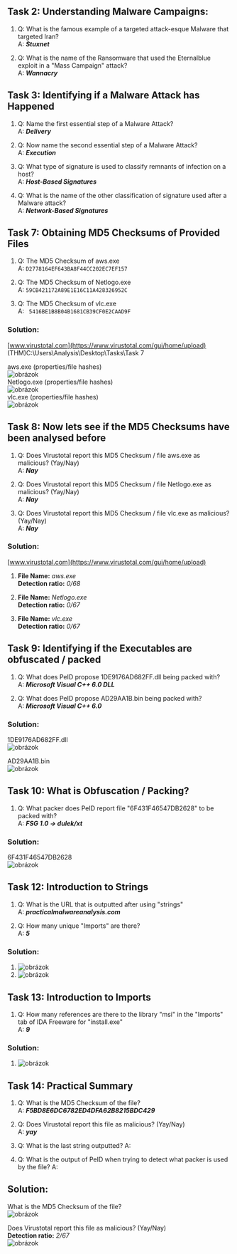 

## Task 2: Understanding Malware Campaigns:
1. Q: What is the famous example of a targeted attack-esque Malware that targeted Iran?  
   A: ***Stuxnet***  
  
2. Q: What is the name of the Ransomware that used the Eternalblue exploit in a "Mass Campaign" attack?  
   A: <b>*Wannacry*</b>

## Task 3: Identifying if a Malware Attack has Happened 
1. Q: Name the first essential step of a Malware Attack?  
   A: <b>*Delivery*</b>  
  
2. Q: Now name the second essential step of a Malware Attack?  
   A: <b>*Execution*</b>  
  
3. Q: What type of signature is used to classify remnants of infection on a host?  
   A: <b>*Host-Based Signatures*</b>  
  
4. Q: What is the name of the other classification of signature used after a Malware attack?  
   A: <b>*Network-Based Signatures*</b>  
   
## Task 7: Obtaining MD5 Checksums of Provided Files 
1. Q: The MD5 Checksum of aws.exe  
   A: `D2778164EF643BA8F44CC202EC7EF157`
  
2. Q: The MD5 Checksum of Netlogo.exe  
   A: `59CB421172A89E1E16C11A428326952C`
  
3. Q: The MD5 Checksum of vlc.exe  
   A: ` 5416BE1B8B04B1681CB39CF0E2CAAD9F`
   
### Solution:
[www.virustotal.com](https://www.virustotal.com/gui/home/upload)  
(THM)C:\Users\Analysis\Desktop\Tasks\Task 7  
  
aws.exe (properties/file hashes)  
![obrázok](https://user-images.githubusercontent.com/86005993/154264647-96114c30-a596-4697-9dc1-f8e9606c77c5.png)  
Netlogo.exe (properties/file hashes)  
![obrázok](https://user-images.githubusercontent.com/86005993/154264906-e558bcda-5482-4fc0-a83c-3d52c42c2757.png)  
vlc.exe (properties/file hashes)  
![obrázok](https://user-images.githubusercontent.com/86005993/154265055-3f3d2de4-30b5-4ed3-b43a-f85b0a278b59.png)  

## Task 8: Now lets see if the MD5 Checksums have been analysed before 
1. Q: Does Virustotal report this MD5 Checksum / file aws.exe as malicious? (Yay/Nay)  
   A: ***Nay***  
  
2. Q: Does Virustotal report this MD5 Checksum / file Netlogo.exe as malicious? (Yay/Nay)  
   A: ***Nay***  
     
3. Q: Does Virustotal report this MD5 Checksum / file vlc.exe as malicious? (Yay/Nay)   
   A: ***Nay***  

### Solution:
[www.virustotal.com](https://www.virustotal.com/gui/home/upload)  
1. **File Name:** *aws.exe*  
   **Detection ratio:** *0/68*
  
2. **File Name:** *Netlogo.exe*  
   **Detection ratio:** *0/67*
  
3. **File Name:** *vlc.exe*  
   **Detection ratio:** *0/67*

## Task 9: Identifying if the Executables are obfuscated / packed 
1. Q: What does PeID propose 1DE9176AD682FF.dll being packed with?   
   A: ***Microsoft Visual C++ 6.0 DLL***
     
2. Q: What does PeID propose AD29AA1B.bin being packed with?  
   A: ***Microsoft Visual C++ 6.0***

### Solution:
1DE9176AD682FF.dll  
![obrázok](https://user-images.githubusercontent.com/86005993/154290636-7b9a42c3-064b-4430-9834-2cf641686b09.png)
 
AD29AA1B.bin  
![obrázok](https://user-images.githubusercontent.com/86005993/154290446-7539bca0-44a4-455b-952e-cbe7a93a7e82.png)  

## Task 10: What is Obfuscation / Packing? 
1. Q: What packer does PeID report file "6F431F46547DB2628" to be packed with?  
   A: ***FSG 1.0 -> dulek/xt***
   
### Solution:
6F431F46547DB2628  
![obrázok](https://user-images.githubusercontent.com/86005993/154291624-1be8bac0-21be-4ed8-b266-c7d9d47e71b9.png)

## Task 12: Introduction to Strings  
1. Q: What is the URL that is outputted after using "strings"  
   A: ***practicalmalwareanalysis.com***  
     
2. Q: How many unique "Imports" are there?  
   A: ***5***  

### Solution:
1. ![obrázok](https://user-images.githubusercontent.com/86005993/154356339-ff191158-41a1-40de-9c1d-1af8dd670b94.png)
2. ![obrázok](https://user-images.githubusercontent.com/86005993/154356433-d45f26e0-d87e-4738-aeba-8e0180eb4eb7.png)
  
## Task 13: Introduction to Imports 
1. Q: How many references are there to the library "msi" in the "Imports" tab of IDA Freeware for "install.exe"  
   A: ***9***  
   
### Solution:
1. ![obrázok](https://user-images.githubusercontent.com/86005993/154357769-b879355c-4d1f-4e06-92d4-a9f853984491.png)  

## Task 14: Practical Summary 
1. Q: What is the MD5 Checksum of the file?   
   A: ***F5BD8E6DC6782ED4DFA62B8215BDC429***  
     
2. Q: Does Virustotal report this file as malicious? (Yay/Nay)  
   A: ***yay***
     
3. Q: What is the last string outputted?
   A:
     
4. Q: What is the output of PeID when trying to detect what packer is used by the file?
   A:
     

## Solution:

What is the MD5 Checksum of the file?  
![obrázok](https://user-images.githubusercontent.com/86005993/154358108-8be08a4d-021c-4c54-9d61-eda6001fa6e6.png)  
  
Does Virustotal report this file as malicious? (Yay/Nay)   
**Detection ratio:** *2/67*  
![obrázok](https://user-images.githubusercontent.com/86005993/154358913-559e06fe-047c-451e-a389-852c391c6f0f.png)  








